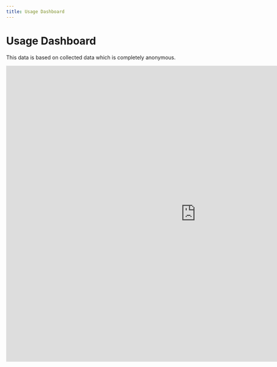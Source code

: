 ```yaml
---
title: Usage Dashboard
---
```


# Usage Dashboard

This data is based on collected data which is completely anonymous.

<iframe width="1024" height="800" src="https://lookerstudio.google.com/embed/reporting/50f34d3a-3c7e-47b2-a85e-09da19e2a666/page/GbvFC" frameborder="0" style="border:0" allowfullscreen></iframe>
